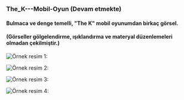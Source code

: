 ### The_K---Mobil-Oyun (Devam etmekte)
#### Bulmaca ve denge temelli, "The K" mobil oyunumdan birkaç görsel. 
#### (Görseller gölgelendirme, ışıklandırma ve materyal düzenlemeleri olmadan çekilmiştir.)
 


![Örnek resim 1:](https://raw.githubusercontent.com/ertbaran/The_K---Mobil-Oyun/master/%C3%96rnek%20Resim%204.png)

![Örnek resim 2:](https://raw.githubusercontent.com/ertbaran/The_K---Mobil-Oyun/master/%C3%96rnek%20Resim%201.jpeg)

![Örnek resim 3:](https://raw.githubusercontent.com/ertbaran/The_K---Mobil-Oyun/master/%C3%96rnek%20Resim%202.jpeg)

![Örnek resim 4:](https://raw.githubusercontent.com/ertbaran/The_K---Mobil-Oyun/master/%C3%96rnek%20Resim%203.jpeg)
